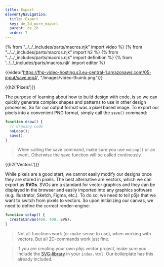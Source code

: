 ```yaml
---
title: Export
eleventyNavigation:
  title: Export
  key: de_2d_more_export
  parent: de_2d
  order: 7
---
```


{% from "../../_includes/parts/macros.njk" import video %}
{% from "../../_includes/parts/macros.njk" import h2 %}
{% from "../../_includes/parts/macros.njk" import definition %}
{% from '../../_includes/parts/macros.njk' import editor %}

{{video('https://fhp-video-hosting.s3.eu-central-1.amazonaws.com/05-input/save.mp4', "/images/video-thumb.png")}}

{{h2('Pixels')}}

The purpose of learning about how to build design with code, is so we can quickly generate complex shapes and patterns to use in other design processes. So far our output format was a pixel based image. To export our pixels into a convenient PNG format, simply call the `save()` command:

```js
function draw() {
  // drawing code
  noLoop();
  save();
}
```

> When calling the save command, make sure you use `noLoop()` or an event. Otherwise the save function will be called continously.

{{h2('Vectors')}}

While pixels are a good start,  we cannot easily modify our designs once they are stored in pixels. The best alternative are vectors, which we can export as **SVGs**. SVGs are a standard for vector graphics and they can be displayed in the browser and easily imported into any graphics software (e.g. Illustrator, Sketch, Figma, etc.). To do so, we need to tell p5js that we want to switch from pixels to vectors. So upon initializing our canvas, we need to define the correct render-engine:

```js
function setup() {
  createCanvas(400, 400, SVG);
}
```

> Not all functions work (or make sense to use), when working with vectors. But all 2D-commands work just fine.

> If you are creating your own p5js vector project, make sure you include the [SVG-library](https://github.com/zenozeng/p5.js-svg) in your `index.html`. Our boilerplate has this already included.

